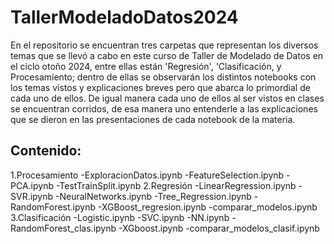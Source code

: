 # TallerModeladoDatos2024
En el repositorio se encuentran tres carpetas que representan los diversos temas que se llevó a cabo en este curso de Taller de Modelado de Datos en el ciclo otoño 2024, entre ellas están 'Regresión', 'Clasificación, y Procesamiento; dentro de ellas se observarán los distintos notebooks con los temas vistos y explicaciones breves pero que abarca lo primordial de cada uno de ellos. De igual manera cada uno de ellos al ser vistos en clases se encuentran corridos, de esa manera uno entenderle a las explicaciones que se dieron en las presentaciones de cada notebook de la materia. 

## Contenido:
1.Procesamiento
  -ExploracionDatos.ipynb
  -FeatureSelection.ipynb
  -PCA.ipynb
  -TestTrainSplit.ipynb
2.Regresión
  -LinearRegression.ipynb
  -SVR.ipynb
  -NeuralNetworks.ipynb
  -Tree_Regression.ipynb
  -RandomForest.ipynb
  -XGBoost_regresion.ipynb
  -comparar_modelos.ipynb
3.Clasificación
  -Logistic.ipynb
  -SVC.ipynb
  -NN.ipynb
  -RandomForest_clas.ipynb
  -XGboost.ipynb
  -comparar_modelos_clasif.ipynb
